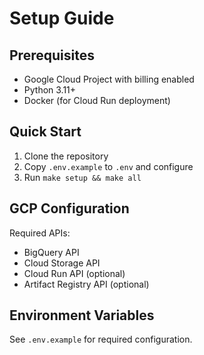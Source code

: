 # Setup Guide

## Prerequisites
- Google Cloud Project with billing enabled
- Python 3.11+
- Docker (for Cloud Run deployment)

## Quick Start
1. Clone the repository
2. Copy `.env.example` to `.env` and configure
3. Run `make setup && make all`

## GCP Configuration
Required APIs:
- BigQuery API
- Cloud Storage API
- Cloud Run API (optional)
- Artifact Registry API (optional)

## Environment Variables
See `.env.example` for required configuration.